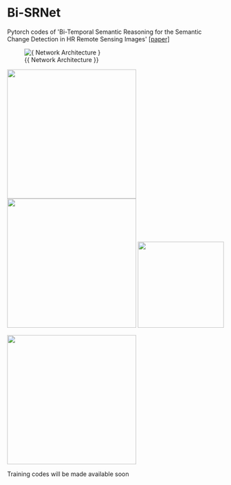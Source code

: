 # Bi-SRNet
Pytorch codes of 'Bi-Temporal Semantic Reasoning for the Semantic Change Detection in HR Remote Sensing Images' [[paper]](https://arxiv.org/abs/2108.06103)

<figure class="image">
  <img src="{ https://github.com/ggsDing/Bi-SRNet/blob/main/FlowChart.png }" alt="{ Network Architecture }">
  <figcaption>{{ Network Architecture }}</figcaption>
</figure>

<img src="https://github.com/ggsDing/Bi-SRNet/blob/main/SR.png" height="300"> <img src="https://github.com/ggsDing/Bi-SRNet/blob/main/BiSR.png" height="300">
<img src="https://github.com/ggsDing/Bi-SRNet/blob/main/SCLoss.png" height="200">

<img src="https://github.com/ggsDing/Bi-SRNet/blob/main/Loss_forward.png" height="300">

Training codes will be made available soon
